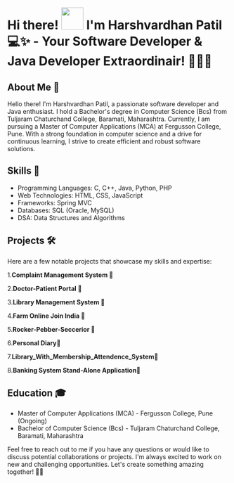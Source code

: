 # Hi there! <img alt="" src="https://media1.tenor.com/images/e5a6c8fff7422d5a137feade378401ac/tenor.gif?itemid=5530137" width="50px"> I'm Harshvardhan Patil 💻✨ - Your Software Developer & Java Developer Extraordinair! 🧑‍🔬🚀  

## About Me 🚀
Hello there! I'm Harshvardhan Patil, a passionate software developer and Java enthusiast. I hold a Bachelor's degree in Computer Science (Bcs) from Tuljaram Chaturchand College, Baramati, Maharashtra. Currently, I am pursuing a Master of Computer Applications (MCA) at Fergusson College, Pune. With a strong foundation in computer science and a drive for continuous learning, I strive to create efficient and robust software solutions.

## Skills 🎯
- Programming Languages: C, C++, Java, Python, PHP
- Web Technologies: HTML, CSS, JavaScript
- Frameworks: Spring MVC
- Databases: SQL (Oracle, MySQL)
- DSA: Data Structures and Algorithms 

## Projects 🛠️
Here are a few notable projects that showcase my skills and expertise:

1.**Complaint Management System 🎥**

2.**Doctor-Patient Portal 🎥**

3.**Library Management System 🎥**

4.**Farm Online Join India 🎥**

5.**Rocker-Pebber-Seccerior 🎥**

6.**Personal Diary🎥**

7.**Library_With_Membership_Attendence_System🎥**

8.**Banking System Stand-Alone Application🎥**
     
## Education 🎓
- Master of Computer Applications (MCA) - Fergusson College, Pune (Ongoing)
- Bachelor of Computer Science (Bcs) - Tuljaram Chaturchand College, Baramati, Maharashtra

Feel free to reach out to me if you have any questions or would like to discuss potential collaborations or projects. I'm always excited to work on new and challenging opportunities. Let's create something amazing together! 🌟✨
